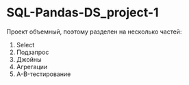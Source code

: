 # SQL-Pandas-DS_project-1
Проект объемный, поэтому разделен на несколько частей:
1) Select
2) Подзапрос
3) Джойны
4) Агрегации
5) A-B-тестирование
